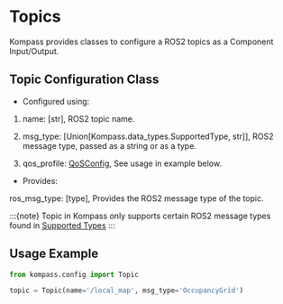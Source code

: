 # Topics

Kompass provides classes to configure a ROS2 topics as a Component Input/Output.

## Topic Configuration Class

- Configured using:

1. name: [str], ROS2 topic name.

2. msg_type: [Union[Kompass.data_types.SupportedType, str]], ROS2 message type, passed as a string or as a type.

3. qos_profile: [QoSConfig](../advanced/advanced_conf/qos.md), See usage in example below.

- Provides:

ros_msg_type: [type], Provides the ROS2 message type of the topic.

:::{note} Topic in Kompass only supports certain ROS2 message types found in [Supported Types](../advanced/types.md)
:::

## Usage Example

```python
from kompass.config import Topic

topic = Topic(name='/local_map', msg_type='OccupancyGrid')
```
